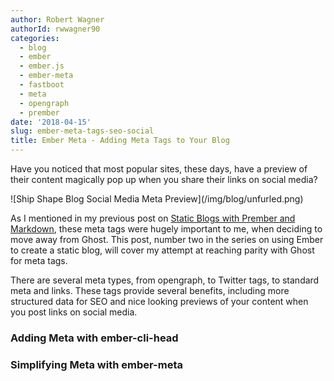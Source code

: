 ```yaml
---
author: Robert Wagner
authorId: rwwagner90
categories: 
  - blog
  - ember
  - ember.js
  - ember-meta
  - fastboot
  - meta
  - opengraph
  - prember
date: '2018-04-15'
slug: ember-meta-tags-seo-social
title: Ember Meta - Adding Meta Tags to Your Blog
---
```

Have you noticed that most popular sites, these days, have a preview of their content magically pop up when you share 
their links on social media? 

<centered>
![Ship Shape Blog Social Media Meta Preview](/img/blog/unfurled.png)
</centered>

As I mentioned in my previous post on [Static Blogs with Prember and Markdown](https://shipshape.io/blog/static-blogs-with-prember-and-markdown/), 
these meta tags were hugely important to me, when deciding to move away from Ghost. This post, number two in the series on using Ember to
create a static blog, will cover my attempt at reaching parity with Ghost for meta tags.

There are several meta types, from opengraph, to Twitter tags, to standard meta and links. These tags provide several benefits, 
including more structured data for SEO and nice looking previews of your content when you post links on social media.

### Adding Meta with ember-cli-head

### Simplifying Meta with ember-meta
